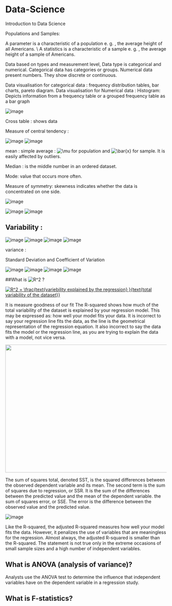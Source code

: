 # Data-Science
 Introduction to Data Science
 
 Populations and Samples:
 
 A parameter is a characteristic of a population  e. g. , the average height of all Americans. \ 
 A statistics is a characteristic of a sample e. g. , the average height of a sample of Americans.
 
 Data based on types and measurement level, Data type is categorical and numerical.  Categorical data has categories or groups. Numerical data present numbers.  They show discrete or continuous.
 
 Data visualisation for categorical data : frequency distribution tables, bar charts, pareto diagram. 
 Data visualisation for Numerical  data :  Histogram: Depicts information from a frequency table or a grouped frequency table as a bar graph
 
 
![image](https://slidetodoc.com/presentation_image_h/014b1c614da506e65bda7ccf07b992e9/image-14.jpg)


 
 Cross table : shows data  
 
 Measure of central tendency :
 
 ![image](https://slidetodoc.com/presentation_image_h/014b1c614da506e65bda7ccf07b992e9/image-30.jpg)
 ![image](https://slidetodoc.com/presentation_image_h/014b1c614da506e65bda7ccf07b992e9/image-31.jpg)
 
 mean :  simple average : <img src="https://latex.codecogs.com/gif.latex?\mu" title="\mu" /> for population and  <img src="https://latex.codecogs.com/gif.latex?\bar{x}" title="\bar{x}" /> for sample. It is easily affected by outliers.  
 
 Median  :  is the middle number in an ordered dataset.
 
 Mode:  value that occurs more often.
 
 Measure of symmetry: skewness indicates whether the data is concentrated on one side. 
 
 ![image](https://slidetodoc.com/presentation_image_h/014b1c614da506e65bda7ccf07b992e9/image-32.jpg) 
  
 ![image](https://slidetodoc.com/presentation_image_h/014b1c614da506e65bda7ccf07b992e9/image-15.jpg)
 ![image](https://slidetodoc.com/presentation_image_h/014b1c614da506e65bda7ccf07b992e9/image-16.jpg)
 
 ## Variability :
 
 
 ![image](https://slidetodoc.com/presentation_image_h/014b1c614da506e65bda7ccf07b992e9/image-35.jpg)
 ![image](https://slidetodoc.com/presentation_image_h/014b1c614da506e65bda7ccf07b992e9/image-36.jpg)
 ![image](https://slidetodoc.com/presentation_image_h/014b1c614da506e65bda7ccf07b992e9/image-37.jpg)
 ![image](https://slidetodoc.com/presentation_image_h/014b1c614da506e65bda7ccf07b992e9/image-38.jpg)
 
 variance :
 
 Standard Deviation and Coefficient of Variation
 
 ![image](https://user-images.githubusercontent.com/64529936/127644393-8bb742ec-be78-401c-8eb6-ca51a45e9693.png)
 ![image](https://user-images.githubusercontent.com/64529936/127644524-b6f3fdc6-503d-47cd-bc51-65f31fa513db.png)
 ![image](https://user-images.githubusercontent.com/64529936/127640602-83a72abe-93af-474b-8dcf-c1641650c07f.png)
  ![image](https://user-images.githubusercontent.com/64529936/127645246-164a9135-22db-4296-8dde-799addcde31e.png)

 
 
  
 
 
  
 ##What is <img src="https://latex.codecogs.com/gif.latex?R^2" title="R^2" /> ? 

 <a href="https://www.codecogs.com/eqnedit.php?latex=R^2&space;=&space;\frac{variebility&space;explained&space;by&space;the&space;regression&space;}{total&space;variability&space;of&space;the&space;dataset}" target="_blank"><img src="https://latex.codecogs.com/gif.latex?R^2&space;=&space;\frac{variebility&space;explained&space;by&space;the&space;regression&space;}{total&space;variability&space;of&space;the&space;dataset}" title="R^2 = \frac{text{variebility explained by the regression} }{text{total variability of the dataset}}" /></a>
 
 It is measure goodness of our fit 
 The R-squared shows how much of the total variability of the dataset is explained by your regression model. This may be expressed as: how well your model fits your data. It is incorrect to say your regression line fits the data, as the line is the geometrical representation of the regression equation. It also incorrect to say the data fits the model or the regression line, as you are trying to explain the data with a model, not vice versa.
 
  <img src="https://365datascience.com/resources/blog/2018-11-image8-5-1024x495.jpg" width="800" height="400"/>
  
  The sum of squares total, denoted SST, is the squared differences between the observed dependent variable and its mean. 
  The second term is the sum of squares due to regression, or SSR. It is the sum of the differences between the predicted value and the mean of the dependent variable.
  the sum of squares error, or SSE. The error is the difference between the observed value and the predicted value.
  
  ![image](https://user-images.githubusercontent.com/64529936/127621853-ccfc2112-20be-404a-bf8a-d7138ffa978b.png)
  
  Like the R-squared, the adjusted R-squared measures how well your model fits the data. However, it penalizes the use of variables that are meaningless for the regression.
  Almost always, the adjusted R-squared is smaller than the R-squared. The statement is not true only in the extreme occasions of small sample sizes and a high number of independent variables.

  
 ## What is ANOVA (analysis of variance)?
 
 Analysts use the ANOVA test to determine the influence that independent variables have on the dependent variable in a regression study.
  ## What is F-statistics?
  
  
  
  
  